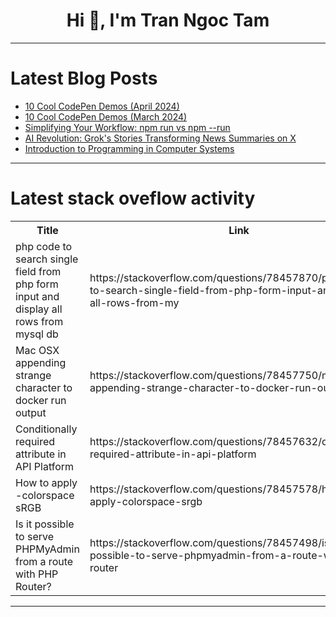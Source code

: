 <h1 align="center">Hi 👋, I'm Tran Ngoc Tam</h1>

---

# Latest Blog Posts 
<!-- BLOG-POST-LIST:START -->
- [10 Cool CodePen Demos &lpar;April 2024&rpar;](https://dev.to/alvaromontoro/10-cool-codepen-demos-april-2024-4a70)
- [10 Cool CodePen Demos &lpar;March 2024&rpar;](https://dev.to/alvaromontoro/10-cool-codepen-demos-march-2024-3ak8)
- [Simplifying Your Workflow: npm run vs npm --run](https://dev.to/manthanank/simplifying-your-workflow-npm-run-vs-npm-run-2p69)
- [AI Revolution: Grok&#39;s Stories Transforming News Summaries on X](https://dev.to/sanjana_shamal/ai-revolution-groks-stories-transforming-news-summaries-on-x-1pke)
- [Introduction to Programming in Computer Systems](https://dev.to/abdulrazack23/introduction-to-programming-in-computer-systems-3pk0)
<!-- BLOG-POST-LIST:END -->

---

# Latest stack oveflow activity
<table>
  <tr><th>Title</th><th>Link</th></tr>
  <!-- STACKOVERFLOW:START --><tr><td>php code to search single field from php form input and display all rows from mysql db</td><td>https://stackoverflow.com/questions/78457870/php-code-to-search-single-field-from-php-form-input-and-display-all-rows-from-my</td></tr><tr><td>Mac OSX appending strange character to docker run output</td><td>https://stackoverflow.com/questions/78457750/mac-osx-appending-strange-character-to-docker-run-output</td></tr><tr><td>Conditionally required attribute in API Platform</td><td>https://stackoverflow.com/questions/78457632/conditionally-required-attribute-in-api-platform</td></tr><tr><td>How to apply -colorspace sRGB</td><td>https://stackoverflow.com/questions/78457578/how-to-apply-colorspace-srgb</td></tr><tr><td>Is it possible to serve PHPMyAdmin from a route with PHP Router?</td><td>https://stackoverflow.com/questions/78457498/is-it-possible-to-serve-phpmyadmin-from-a-route-with-php-router</td></tr><!-- STACKOVERFLOW:END -->
</table>

---


